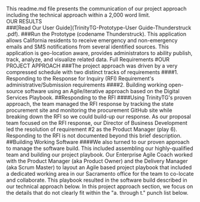 This readme.md file presents the communication of our project approach including the technical approach within a 2,000 word limit.  
OUR RESULTS  
###[Read Our User Guide](TrinityTG-Prototype-User Guide-Thunderstruck .pdf). ###Run the Prototype (codename Thunderstruck). This application allows California residents to receive emergency and non-emergency emails and SMS notifications from several identified sources. This application is geo-location aware, provides administrators to ability publish, track, analyze, and visualize related data. Full Requirements #OUR PROJECT APPROACH ###The project approach was driven by a very compressed schedule with two distinct tracks of requirements
####1. Responding to the Response for Inquiry (RFI) Requirement's administrative/Submission requirements
####2. Building working open-source software using an Agile/iterative approach based on the Digital Services Playbook. ##Responding to the RFI ####Using TrinityTG's proven approach, the team managed the RFI response by tracking the state procurement site and monitoring the procurement GitHub site while breaking down the RFI so we could build-up our response. As our proposal team focused on the RFI response, our Director of Business Development led the resolution of requirement #2 as the Product Manager (play 6). Responding to the RFI is not documented beyond this brief description.
##Building Working Software ####We also turned to our proven approach to manage the software build. This included assembling our highly-qualified team and building our project playbook. Our Enterprise Agile Coach worked with the Product Manager (aka Product Owner) and the Delivery Manager (aka Scrum Master) to layout an Agile based project playbook that included a dedicated working area in our Sacramento office for the team to co-locate and collaborate. This playbook resulted in the software build described in our technical approach below. In this project approach section, we focus on the details that do not clearly fit within the "a. through t." punch list below.
